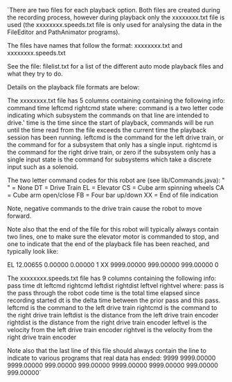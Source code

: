 `There are two files for each playback option.  Both files are created during
the recording process, however during playback only the xxxxxxxx.txt file is
used (the xxxxxxxx.speeds.txt file is only used for analysing the data in
the FileEditor and PathAnimator programs).

The files have names that follow the format: xxxxxxxx.txt and 
                                             xxxxxxxx.speeds.txt

See the file: filelist.txt for a list of the different auto mode playback
              files and what they try to do.


Details on the playback file formats are below:


The xxxxxxxx.txt file has 5 columns containing containing the following
info:   command   time   leftcmd   rightcmd   state
where:
        command is a two letter code indicating which subsystem the commands
                on that line are intended to drive.'
        time    is the time since the start of playback, commands will be
                run until the time read from the file exceeds the current
                time the playback session has been running. 
        leftcmd is the command for the left drive train, or the command for
                for a subsystem that only has a single input.
        rightcmd is the command for the right drive train, or zero if the
                 subsystem only has a single input
        state    is the command for subsystems which take a discrete input
                 such as a solenoid.

The two letter command codes for this robot are (see lib/Commands.java):
        "  " = None
         DT  = Drive Train
         EL  = Elevator
         CS  = Cube arm spinning wheels
         CA  = Cube arm open/close
         FB  = Four bar up/down
         XX  = End of file indication

Note, negative commands to the drive train cause the robot to move forward.

Note also that the end of the file for this robot will typically always
contain two lines, one to make sure the elevator motor is commanded to
stop, and one to indicate that the end of the playback file has been
reached, and typically look like:

EL   12.00655  0.00000  0.00000 1
XX 9999.00000 999.00000 999.00000 0


The xxxxxxxx.speeds.txt file has 9 columns containing the following
info: pass  time  dt  leftcmd  rightcmd  leftdist  rightdist  leftvel  rightvel
where:
      pass      is the pass through the robot code
      time      is the total time elapsed since recording started
      dt        is the delta time between the prior pass and this pass.
      leftcmd   is the command to the left drive train
      rightcmd  is the command to the right drive train
      leftdist  is the distance from the left drive train encoder
      rightdist is the distance from the right drive train encoder
      leftvel   is the velocity from the left drive train encoder
      rightvel  is the velocity from the right drive train encoder

Note also that the last line of this file should always contain
the line to indicate to various programs that real data has ended:
9999 9999.00000 9999.00000 999.00000 999.00000 9999.00000 9999.00000 999.00000 999.00000`
